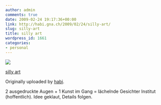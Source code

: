 ```yaml
---
author: admin
comments: true
date: 2009-02-24 19:17:36+00:00
link: http://habi.gna.ch/2009/02/24/silly-art/
slug: silly-art
title: silly art
wordpress_id: 1661
categories:
- personal
---
```


[![](http://farm4.static.flickr.com/3659/3306507029_dbaf9df113_m.jpg)](http://www.flickr.com/photos/habi/3306507029/)

[silly art](http://www.flickr.com/photos/habi/3306507029/)

Originally uploaded by [habi](http://www.flickr.com/people/habi/).

2 ausgedruckte Augen + 1 Kunst im Gang = lächelnde Gesichter Institut (hoffentlich).
Idee geklaut, Details folgen.
